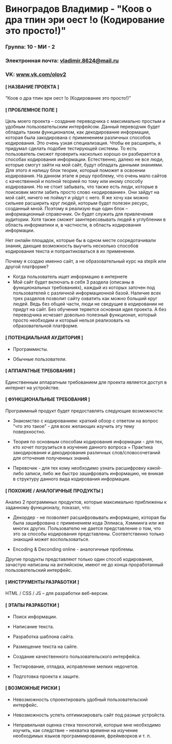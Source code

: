 Виноградов Владимир - "Коов о дра тпин эри  оест !о (Кодирование это просто!)"
==================================

### Группа: 10 - МИ - 2

### Электронная почта: vladimir.8624@mail.ru

### VK: www.vk.com/olov2

#### [ НАЗВАНИЕ ПРОЕКТА ]

  “Коов о дра тпин эри  оест !о (Кодирование это просто!)”

#### [ ПРОБЛЕМНОЕ ПОЛЕ ]

  Цель моего проекта – создание переводчика с максимально простым и удобным пользовательским интерфейсом. Данный переводчик будет обладать таким функционалом, как декодирование информации, которая была закодирована с применением различных способов кодирования. Это очень узкая специализация. Чтобы ее расширить, я придумал сделать подобие тестирующей системы. То есть пользователь сможет проверить насколько хорошо он разбирается в способах кодирования информации. Естественно, далеко не все люди, которые смогут зайти на мой сайт, будут обладать данными знаниями. Для этого я напишу блок теории, который поможет в освоении кодирования. На данном этапе я решу проблему, что очень мало сайтов с качественной и полной теорией по тому или иному способу кодирования. Но не стоит забывать, что также есть люди, которые в поисковик могли забить просто слово «кодирование». Они зайдут на мой сайт, ничего не поймут и уйдут с него. Я же хочу как можно сильнее расширить круг людей, которым будет полезен ресурс, созданный мной. Поэтому я реализую еще один блок – информационный справочник. Он будет служить для привлечения аудитории. Хотя также сможет заинтересовывать людей в углублении в область информатики и, в частности, в область кодирования информации.



  Нет онлайн площадок, которые бы в одном месте сосредотачивали знания, дающие возможность выучить несколько способов кодирования текста и попрактиковаться в их применении.
  
  Почему я создаю именно сайт, а не образовательный курс на stepik или другой платформе?
  * Когда пользователь ищет информацию в интернете
  * Мой сайт будет включать в себя 3 раздела (описаны в функциональных требованиях), каждый из которых заточен под пользователей с различной информационной базой. Наличие всех трех разделов позволит сайту охватить как можно больший круг людей. Ведь без общей части, люди не сведущие в кодировании не придут на сайт. Без обучения теряется основная идея проекта. А без переводчика исчезает довольно полезный функционал, который просто необходим и который нельзя реализовать на образовательной платформе.
  
#### [ ПОТЕНЦИАЛЬНАЯ АУДИТОРИЯ ]

  * Программисты.
  
  * Обычные пользователи.

#### [ АППАРАТНЫЕ ТРЕБОВАНИЯ ]

  Единственным аппаратным требованием для проекта является доступ в интернет на устройстве.

#### [ ФУНКЦИОНАЛЬНЫЕ ТРЕБОВАНИЯ ]

  Программный продукт будет предоставлять следующие возможности:

  * Знакомство с кодированием: краткий обзор с ответом на вопрос "что это такое" - для всех желающих изучить эту тему поверхностно. 

  * Теория по основным способам кодирования информации - для тех, кто хочет погрузиться в изучение данного вопроса + Практика закодирования и декодирования различных слов/словосочетаний для отточения полученных знаний.
  
  * Перевочик - для тех кому необходимо узнать расшифровку какой-либо записи, либо же быстро зашифровать информацию, не вникая в структуру данного вида кодирования информации.


#### [ ПОХОЖИЕ / АНАЛОГИЧНЫЕ ПРОДУКТЫ ]

  Анализ 2 программных продуктов, которые максимально приближены к заданному функционалу, показал, что:
  
  * Декордер - не позволяет расшифровывать информацию, которая бы была зашифрована с применением кода Эллиаса, Хэмминга или же многих других. Пользователю не дается представление о том, что это за способы кодирования представлены. Соответственно только знающий может воспользоваться.  
  
  * Encoding & Deconding online - аналогичные проблемы.
  
  Другие продукты представляют только один способ кодирования, зачастую написаны на английском, имеют не до конца проработанный пользовательский интерфейс.

#### [ ИНСТРУМЕНТЫ РАЗРАБОТКИ ]

  HTML / CSS / JS – для разработки веб-версии.

#### [ ЭТАПЫ РАЗРАБОТКИ ]

  * Поиск информации.

  * Написание текста.

  * Разработка шаблона сайта.

  * Размещение текста на сайте.

  * Создание качественного пользовательского интерфейса.

  * Тестирование, отладка, исправление мелких недочетов.

  * Подготовка проекта к защите.

#### [ ВОЗМОЖНЫЕ РИСКИ ]

  * Невозможность спроектировать удобный пользовательский интерфейс.
  
  * Невозможность успеть оптимизировать сайт под разные устройста.

  * Неправильная оценка стека технологий, которые мне необходимо изучить, как следствие – нехватка времени на изучение необходимых языков программирования, фреймворков и т. п.
